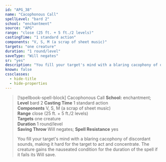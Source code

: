 ```yaml
---
id: "APG_38"
name: "Cacophonous Call"
spellLevel: "bard 2"
school: "enchantment"
source: "APG"
range: "close (25 ft. + 5 ft./2 levels)"
castingTime: "1 standard action"
components: "V, S, M (a scrap of sheet music)"
targets: "one creature"
duration: "1 round/level"
saveType: "Will negates"
sr: "yes"
description: "You fill your target's mind with a blaring cacophony of discordant sounds, making it hard for the target to act and concentrate.  The creature gains the nauseated condition for the duration of the spell if it fails its Will save."
known: false
cssclasses:
  - hide-title
  - hide-properties
---
```


> [!spellbook-spell-block] Cacophonous Call
> **School:** enchantment; **Level** bard 2
> **Casting Time** 1 standard action  
> **Components** V, S, M (a scrap of sheet music)  
> **Range** close (25 ft. + 5 ft./2 levels)  
> **Targets** one creature  
> **Duration** 1 round/level  
> **Saving Throw** Will negates; **Spell Resistance** yes
> 
> You fill your target's mind with a blaring cacophony of discordant sounds, making it hard for the target to act and concentrate.  The creature gains the nauseated condition for the duration of the spell if it fails its Will save.